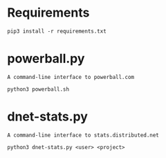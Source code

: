 # Requirements 
```
pip3 install -r requirements.txt
```

# powerball.py 
`A command-line interface to powerball.com`
```
python3 powerball.sh
```
    
# dnet-stats.py
`A command-line interface to stats.distributed.net`
```
python3 dnet-stats.py <user> <project>
```
